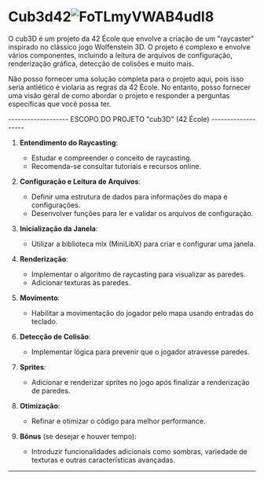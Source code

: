 # Cub3d42![FoTLmyVWAB4udI8](https://github.com/caoslourenco/Cub3d42/assets/18141491/a9b8b2a8-4aa0-470c-b095-fd36a10e5102)

O cub3D é um projeto da 42 École que envolve a criação de um "raycaster" inspirado no clássico jogo Wolfenstein 3D. O projeto é complexo e envolve vários componentes, incluindo a leitura de arquivos de configuração, renderização gráfica, detecção de colisões e muito mais.

Não posso fornecer uma solução completa para o projeto aqui, pois isso seria antiético e violaria as regras da 42 École. No entanto, posso fornecer uma visão geral de como abordar o projeto e responder a perguntas específicas que você possa ter.

------------------- ESCOPO DO PROJETO "cub3D" (42 École) -------------------

1. **Entendimento do Raycasting**:
   - Estudar e compreender o conceito de raycasting.
   - Recomenda-se consultar tutoriais e recursos online.

2. **Configuração e Leitura de Arquivos**:
   - Definir uma estrutura de dados para informações do mapa e configurações.
   - Desenvolver funções para ler e validar os arquivos de configuração.

3. **Inicialização da Janela**:
   - Utilizar a biblioteca mlx (MiniLibX) para criar e configurar uma janela.

4. **Renderização**:
   - Implementar o algoritmo de raycasting para visualizar as paredes.
   - Adicionar texturas às paredes.

5. **Movimento**:
   - Habilitar a movimentação do jogador pelo mapa usando entradas do teclado.

6. **Detecção de Colisão**:
   - Implementar lógica para prevenir que o jogador atravesse paredes.

7. **Sprites**:
   - Adicionar e renderizar sprites no jogo após finalizar a renderização de paredes.

8. **Otimização**:
   - Refinar e otimizar o código para melhor performance.

9. **Bônus** (se desejar e houver tempo):
   - Introduzir funcionalidades adicionais como sombras, variedade de texturas e outras características avançadas.

------------------------------------------------------------------------

